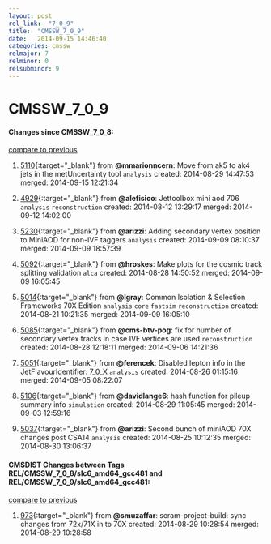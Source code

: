 ```yaml
---
layout: post
rel_link:  "7_0_9"
title:  "CMSSW_7_0_9"
date:   2014-09-15 14:46:40
categories: cmssw
relmajor: 7
relminor: 0
relsubminor: 9
---
```


# CMSSW_7_0_9
#### Changes since CMSSW_7_0_8:

[compare to previous](https://github.com/cms-sw/cmssw/compare/CMSSW_7_0_8...CMSSW_7_0_9)



1. [5110](http://github.com/cms-sw/cmssw/pull/5110){:target="_blank"}  from **@mmarionncern**: Move from ak5 to ak4 jets in the metUncertainty tool `analysis`  created: 2014-08-29 14:47:53 merged: 2014-09-15 12:21:34

2. [4929](http://github.com/cms-sw/cmssw/pull/4929){:target="_blank"}  from **@alefisico**: Jettoolbox mini aod 706 `analysis`  `reconstruction`  created: 2014-08-12 13:29:17 merged: 2014-09-12 14:02:00

3. [5230](http://github.com/cms-sw/cmssw/pull/5230){:target="_blank"}  from **@arizzi**: Adding secondary vertex position to MiniAOD for non-IVF taggers `analysis`  created: 2014-09-09 08:10:37 merged: 2014-09-09 18:57:39

4. [5092](http://github.com/cms-sw/cmssw/pull/5092){:target="_blank"}  from **@hroskes**: Make plots for the cosmic track splitting validation `alca`  created: 2014-08-28 14:50:52 merged: 2014-09-09 16:05:45

5. [5014](http://github.com/cms-sw/cmssw/pull/5014){:target="_blank"}  from **@lgray**: Common Isolation & Selection Frameworks 70X Edition `analysis`  `core`  `fastsim`  `reconstruction`  created: 2014-08-21 10:21:35 merged: 2014-09-09 16:05:10

6. [5085](http://github.com/cms-sw/cmssw/pull/5085){:target="_blank"}  from **@cms-btv-pog**: fix for number of secondary vertex tracks in case IVF vertices are used `reconstruction`  created: 2014-08-28 12:18:11 merged: 2014-09-06 14:21:36

7. [5051](http://github.com/cms-sw/cmssw/pull/5051){:target="_blank"}  from **@ferencek**: Disabled lepton info in the JetFlavourIdentifier: 7_0_X `analysis`  created: 2014-08-26 01:15:16 merged: 2014-09-05 08:22:07

8. [5106](http://github.com/cms-sw/cmssw/pull/5106){:target="_blank"}  from **@davidlange6**: hash function for pileup summary info `simulation`  created: 2014-08-29 11:05:45 merged: 2014-09-03 12:59:16

9. [5037](http://github.com/cms-sw/cmssw/pull/5037){:target="_blank"}  from **@arizzi**: Second bunch of miniAOD 70X changes post CSA14 `analysis`  created: 2014-08-25 10:12:35 merged: 2014-08-30 13:06:37

#### CMSDIST Changes between Tags REL/CMSSW_7_0_8/slc6_amd64_gcc481 and REL/CMSSW_7_0_9/slc6_amd64_gcc481:

[compare to previous](https://github.com/cms-sw/cmsdist/compare/REL/CMSSW_7_0_8/slc6_amd64_gcc481...REL/CMSSW_7_0_9/slc6_amd64_gcc481)



1. [973](http://github.com/cms-sw/cmsdist/pull/973){:target="_blank"}  from **@smuzaffar**: scram-project-build: sync changes from 72x/71X in to 70X created: 2014-08-29 10:28:54 merged: 2014-08-29 10:28:58
